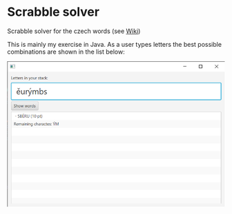 # Scrabble solver
Scrabble solver for the czech words (see [Wiki](https://en.wikipedia.org/wiki/Scrabble_letter_distributions#Czech))

This is mainly my exercise in Java.
As a user types letters the best possible combinations are shown in the list below:

![Screenshot from the app](docs/images/app1.png)
